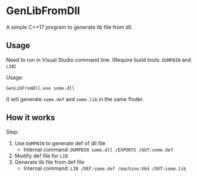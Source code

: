 # GenLibFromDll

A simple C++17 program to generate lib file from dll.

## Usage

Need to run in Visual Studio command line. (Require build tools: `DUMPBIN` and `LIB`)

Usage:

```
GenLibFromDll.exe some.dll
```

It will generate `some.def` and `some.lib` in the same floder.

## How it works

Step:

1. Use `DUMPBIN` to generate def of dll file
   - Internal command: `DUMPBIN some.dll /EXPORTS /OUT:some.def`
2. Modify def file for `LIB`
3. Generate lib file from def file
   - Internal command: `LIB /DEF:some.def /machine:X64 /OUT:some.lib`
